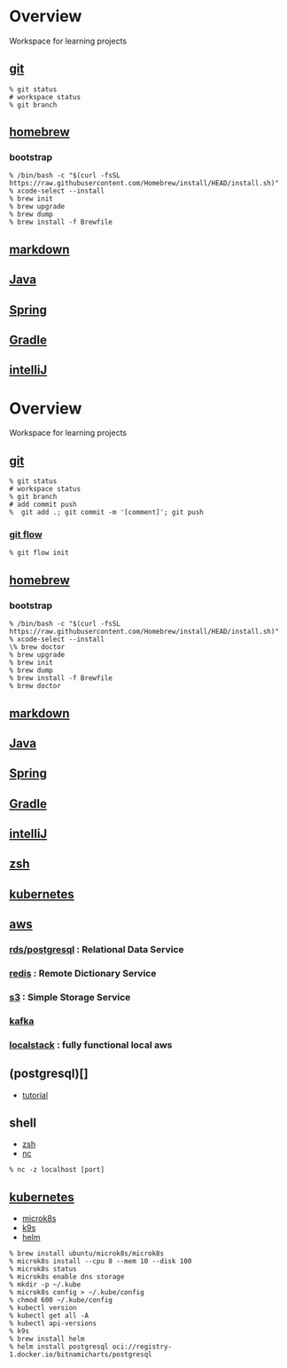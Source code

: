 # Overview
Workspace for learning projects

## [git](https://phoenixnap.com/kb/how-to-use-git)

```shell
% git status
# workspace status
% git branch
```

## [homebrew](https://brew.sh)
### bootstrap
```shell
% /bin/bash -c "$(curl -fsSL https://raw.githubusercontent.com/Homebrew/install/HEAD/install.sh)"
% xcode-select --install
% brew init
% brew upgrade
% brew dump
% brew install -f Brewfile
```
## [markdown](https://www.markdownguide.org/cheat-sheet/)
## [Java](https://www.oracle.com/java/technologies/javase/jdk17-archive-downloads.html)
## [Spring](https://spring.io)
## [Gradle](https://docs.gradle.org/current/userguide/userguide.html)
## [intelliJ]()

# Overview
Workspace for learning projects

## [git](https://phoenixnap.com/kb/how-to-use-git)

```shell
% git status
# workspace status
% git branch
# add commit push
%  git add .; git commit -m '[comment]'; git push
```

### [git flow](https://danielkummer.github.io/git-flow-cheatsheet/)

```shell
% git flow init
```

## [homebrew](https://brew.sh)

### bootstrap
```shell
% /bin/bash -c "$(curl -fsSL https://raw.githubusercontent.com/Homebrew/install/HEAD/install.sh)"
% xcode-select --install
\% brew doctor
% brew upgrade
% brew init
% brew dump
% brew install -f Brewfile
% brew doctor
```

## [markdown](https://www.markdownguide.org/cheat-sheet/)

## [Java](https://www.oracle.com/java/technologies/javase/jdk17-archive-downloads.html)

## [Spring](https://spring.io)

## [Gradle](https://docs.gradle.org/current/userguide/userguide.html)

## [intelliJ](https://www.jetbrains.com/idea/)

## [zsh](https://ohmyz.sh)

## [kubernetes](https://kubernetes.io)

## [aws](https://aws.amazon.com)

### [rds/postgresql](https://aws.amazon.com/rds/postgresql) : Relational Data Service

### [redis](https://aws.amazon.com/redis/) : Remote Dictionary Service

### [s3](https://aws.amazon.com/s3/) : Simple Storage Service

### [kafka](https://aws.amazon.com/msk/)

### [localstack](https://localstack.cloud) : fully functional local aws

## (postgresql)[]

- [tutorial]()

## shell

- [zsh]()
- [nc]()

```shell
% nc -z localhost [port]
```
## [kubernetes]()

- [microk8s]()
- [k9s]()
- [helm]()

```shell
% brew install ubuntu/microk8s/microk8s
% microk8s install --cpu 8 --mem 10 --disk 100
% microk8s status
% microk8s enable dns storage
% mkdir -p ~/.kube
% microk8s config > ~/.kube/config
% chmod 600 ~/.kube/config
% kubectl version
% kubectl get all -A
% kubectl api-versions
% k9s
% brew install helm
% helm install postgresql oci://registry-1.docker.io/bitnamicharts/postgresql
```